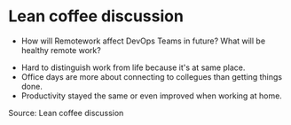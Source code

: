 # Lean coffee discussion

* How will Remotework affect DevOps Teams in future? What will be healthy remote work?
- Hard to distinguish work from life because it's at same place.
- Office days are more about connecting to collegues than getting things done.
- Productivity stayed the same or even improved when working at home.

Source: Lean coffee discussion
